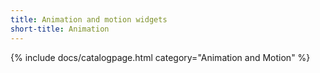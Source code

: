 ```yaml
---
title: Animation and motion widgets
short-title: Animation
---
```

{% include docs/catalogpage.html category="Animation and Motion" %}
